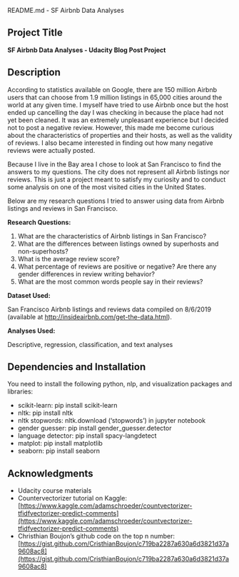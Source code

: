 README.md - SF Airbnb Data Analyses


## **Project Title**

**SF Airbnb Data Analyses -  Udacity Blog Post Project**


## **Description**

According to statistics available on Google, there are 150 million Airbnb users that can choose from 1.9 million listings in 65,000 cities around the world at any given time. I myself have tried to use Airbnb once but the host ended up cancelling the day I was checking in because the place had not yet been cleaned. It was an extremely unpleasant experience but I decided not to post a negative review. However, this made me become curious about the characteristics of properties and their hosts, as well as the validity of reviews. I also became interested in finding out how many negative reviews were actually posted.

Because I live in the Bay area I chose to look at San Francisco to find the answers to my questions. The city does not represent all Airbnb listings nor reviews. This is just a project meant to satisfy my curiosity and to conduct some analysis on one of the most visited cities in the United States.

 

Below are my research questions I tried to answer using data from Airbnb listings and reviews in San Francisco.

**Research Questions:**



1. What are the characteristics of Airbnb listings in San Francisco?
2. What are the differences between listings owned by superhosts and non-superhosts?
3. What is the average review score?
4. What percentage of reviews are positive or negative? Are there any gender differences in review writing behavior?
6. What are the most common words people say in their reviews?


**Dataset Used:**

San Francisco Airbnb listings and reviews data compiled on 8/6/2019 (available at http://insideairbnb.com/get-the-data.html).

**Analyses Used:**

Descriptive, regression, classification, and text analyses


## **Dependencies and Installation**

You need to install the following python, nlp, and visualization packages and libraries:



*   scikit-learn: pip install scikit-learn
*   nltk: pip install nltk 
*   nltk stopwords: nltk.download (‘stopwords’) in jupyter notebook
*   gender guesser: pip install gender_guesser.detector
*   language detector: pip install spacy-langdetect
*   matplot: pip install matplotlib
*   seaborn: pip install seaborn


## **Acknowledgments**



*   Udacity course materials
*   Countervectorizer tutorial on Kaggle: [https://www.kaggle.com/adamschroeder/countvectorizer-tfidfvectorizer-predict-comments](https://www.kaggle.com/adamschroeder/countvectorizer-tfidfvectorizer-predict-comments)
*   Christhian Boujon’s github code on the top n number: [https://gist.github.com/CristhianBoujon/c719ba2287a630a6d3821d37a9608ac8](https://gist.github.com/CristhianBoujon/c719ba2287a630a6d3821d37a9608ac8)

<!-- Docs to Markdown version 1.0β17 -->
